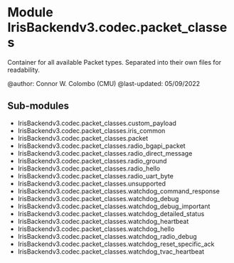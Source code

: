 Module IrisBackendv3.codec.packet_classes
=========================================
Container for all available Packet types. Separated into their own files for
readability.

@author: Connor W. Colombo (CMU)
@last-updated: 05/09/2022

Sub-modules
-----------
* IrisBackendv3.codec.packet_classes.custom_payload
* IrisBackendv3.codec.packet_classes.iris_common
* IrisBackendv3.codec.packet_classes.packet
* IrisBackendv3.codec.packet_classes.radio_bgapi_packet
* IrisBackendv3.codec.packet_classes.radio_direct_message
* IrisBackendv3.codec.packet_classes.radio_ground
* IrisBackendv3.codec.packet_classes.radio_hello
* IrisBackendv3.codec.packet_classes.radio_uart_byte
* IrisBackendv3.codec.packet_classes.unsupported
* IrisBackendv3.codec.packet_classes.watchdog_command_response
* IrisBackendv3.codec.packet_classes.watchdog_debug
* IrisBackendv3.codec.packet_classes.watchdog_debug_important
* IrisBackendv3.codec.packet_classes.watchdog_detailed_status
* IrisBackendv3.codec.packet_classes.watchdog_heartbeat
* IrisBackendv3.codec.packet_classes.watchdog_hello
* IrisBackendv3.codec.packet_classes.watchdog_radio_debug
* IrisBackendv3.codec.packet_classes.watchdog_reset_specific_ack
* IrisBackendv3.codec.packet_classes.watchdog_tvac_heartbeat